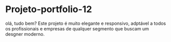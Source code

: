 # Projeto-portfolio-12
olá, tudo bem? Este projeto é muito elegante e responsivo, adptável a todos os profissionais e empresas de qualquer segmento que
buscam um desgner moderno.
